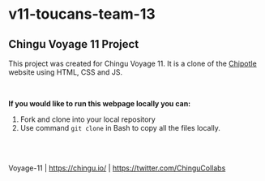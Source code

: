# v11-toucans-team-13
## Chingu Voyage 11 Project

This project was created for Chingu Voyage 11. It is a clone of the [Chipotle](https://chipotle.com/) website using HTML, CSS and JS.

<br>

**If you would like to run this webpage locally you can:**
1. Fork and clone into your local repository
2. Use command `git clone` in Bash to copy all the files locally.

<br>
<br>

Voyage-11 | https://chingu.io/ | https://twitter.com/ChinguCollabs
